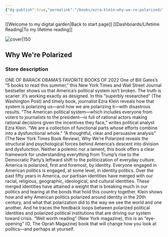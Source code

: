 ```yaml
---
{"dg-publish":true,"permalink":"/books/ezra-klein-why-we-re-polarized/","title":"Why We're Polarized"}
---
```


[[Welcome to my digital garden\|Back to start page]]
[[Dashboards/Lifetime Reading\|To my lifetime reading]]



![cover|150](http://books.google.com/books/content?id=1G6gDwAAQBAJ&printsec=frontcover&img=1&zoom=1&edge=curl&source=gbs_api)

## Why We're Polarized


### Store description

ONE OF BARACK OBAMA’S FAVORITE BOOKS OF 2022 One of Bill Gates’s “5 books to read this summer,” this New York Times and Wall Street Journal bestseller shows us that America’s political system isn’t broken. The truth is scarier: it’s working exactly as designed. In this “superbly researched” (The Washington Post) and timely book, journalist Ezra Klein reveals how that system is polarizing us—and how we are polarizing it—with disastrous results. “The American political system—which includes everyone from voters to journalists to the president—is full of rational actors making rational decisions given the incentives they face,” writes political analyst Ezra Klein. “We are a collection of functional parts whose efforts combine into a dysfunctional whole.” “A thoughtful, clear and persuasive analysis” (The New York Times Book Review), Why We’re Polarized reveals the structural and psychological forces behind America’s descent into division and dysfunction. Neither a polemic nor a lament, this book offers a clear framework for understanding everything from Trump’s rise to the Democratic Party’s leftward shift to the politicization of everyday culture. America is polarized, first and foremost, by identity. Everyone engaged in American politics is engaged, at some level, in identity politics. Over the past fifty years in America, our partisan identities have merged with our racial, religious, geographic, ideological, and cultural identities. These merged identities have attained a weight that is breaking much in our politics and tearing at the bonds that hold this country together. Klein shows how and why American politics polarized around identity in the 20th century, and what that polarization did to the way we see the world and one another. And he traces the feedback loops between polarized political identities and polarized political institutions that are driving our system toward crisis. “Well worth reading” (New York magazine), this is an “eye-opening” (O, The Oprah Magazine) book that will change how you look at politics—and perhaps at yourself.


```